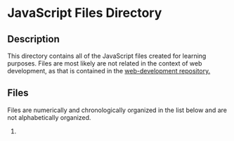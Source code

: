 # JavaScript Files Directory

## Description

This directory contains all of the JavaScript files created for learning purposes. Files are most likely are not related in the context of web development, as that is contained in the [web-development repository.](https://github.com/afshaalzubair/web-development)

## Files

Files are numerically and chronologically organized in the list below and are not alphabetically organized.

1. 
